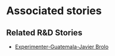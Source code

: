 # Associated stories

<!-- !!DO NOT REMOVE!! start autogenerated hyperlinks -->
## Related R&D Stories
- [Experimenter\-Guatemala\-Javier Brolo](/RnD-Archive/stories/?doc=Experimenters_GTM)
<!-- !!DO NOT REMOVE!! end autogenerated hyperlinks -->